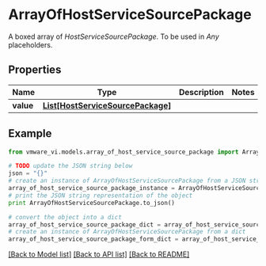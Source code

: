 # ArrayOfHostServiceSourcePackage

A boxed array of *HostServiceSourcePackage*. To be used in *Any* placeholders. 

## Properties
Name | Type | Description | Notes
------------ | ------------- | ------------- | -------------
**value** | [**List[HostServiceSourcePackage]**](HostServiceSourcePackage.md) |  | 

## Example

```python
from vmware_vi.models.array_of_host_service_source_package import ArrayOfHostServiceSourcePackage

# TODO update the JSON string below
json = "{}"
# create an instance of ArrayOfHostServiceSourcePackage from a JSON string
array_of_host_service_source_package_instance = ArrayOfHostServiceSourcePackage.from_json(json)
# print the JSON string representation of the object
print ArrayOfHostServiceSourcePackage.to_json()

# convert the object into a dict
array_of_host_service_source_package_dict = array_of_host_service_source_package_instance.to_dict()
# create an instance of ArrayOfHostServiceSourcePackage from a dict
array_of_host_service_source_package_form_dict = array_of_host_service_source_package.from_dict(array_of_host_service_source_package_dict)
```
[[Back to Model list]](../README.md#documentation-for-models) [[Back to API list]](../README.md#documentation-for-api-endpoints) [[Back to README]](../README.md)


